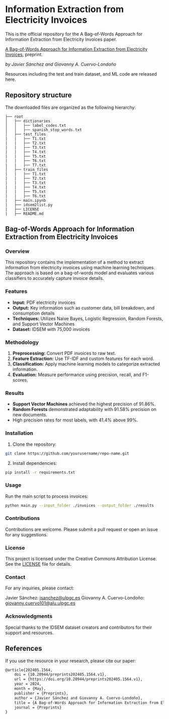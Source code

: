# Information Extraction from Electricity Invoices

This is the official repository for the A Bag-of-Words Approach for Information Extraction from Electricity Invoices paper.

[A Bag-of-Words Approach for Information Extraction from Electricity Invoices]([https://arxiv.org/abs/2402.02995](https://www.preprints.org/manuscript/202405.1564/v1)), preprint.

*by Javier Sánchez and Giovanny A. Cuervo-Londoño* 

Resources including the test and train dataset, and ML code are released here.

## Repository structure

The downloaded files are organized as the following hierarchy:

```plain
├── root
│   ├── dictionaries
│   │   ├── label_codes.txt
│   │   ├── spanish_stop_words.txt
│   ├── test_files
|   |   ├── T1.txt
|   |   ├── T2.txt
|   |   ├── T3.txt
|   |   ├── T4.txt
|   |   ├── T5.txt
|   |   ├── T6.txt
|   |   ├── T7.txt
│   ├── train_files
|   |   ├── T1.txt
|   |   ├── T2.txt
|   |   ├── T3.txt
|   |   ├── T4.txt
|   |   ├── T5.txt
|   |   ├── T6.txt
|   ├── main.ipynb
|   ├── idsem2list.py
|   ├── LICENSE
|   ├── README.md
```

## Bag-of-Words Approach for Information Extraction from Electricity Invoices

### Overview
This repository contains the implementation of a method to extract information from electricity invoices using machine learning techniques. The approach is based on a bag-of-words model and evaluates various classifiers to accurately capture invoice details.

### Features
  * **Input:** PDF electricity invoices
  * **Output:** Key information such as customer data, bill breakdown, and consumption details
  * **Techniques:** Utilizes Naive Bayes, Logistic Regression, Random Forests, and Support Vector Machines
  * **Dataset:** IDSEM with 75,000 invoices
### Methodology
  1. **Preprocessing:** Convert PDF invoices to raw text.
  2. **Feature Extraction:** Use TF-IDF and custom features for each word.
  3. **Classification:** Apply machine learning models to categorize extracted information.
  4. **Evaluation:** Measure performance using precision, recall, and F1-scores.
### Results
  * **Support Vector Machines** achieved the highest precision of 91.86%.
  * **Random Forests** demonstrated adaptability with 91.58% precision on new documents.
  * High precision rates for most labels, with 41.4% above 99%.

### Installation
  1. Clone the repository:
  ```bash
  git clone https://github.com/yourusername/repo-name.git
  ```
  2. Install dependencies:
  ```bash
  pip install -r requirements.txt
  ```
### Usage
Run the main script to process invoices:
  ```bash
  python main.py --input_folder ./invoices --output_folder ./results
  ```

### Contributions
Contributions are welcome. Please submit a pull request or open an issue for any suggestions.

### License
This project is licensed under the Creative Commons Attribution License. See the [LICENSE](URL) file for details.

### Contact
For any inquiries, please contact:

Javier Sánchez: [jsanchez@ulpgc.es](URL)
Giovanny A. Cuervo-Londoño: [giovanny.cuervo101@alu.ulpgc.es](URL)

### Acknowledgments
Special thanks to the IDSEM dataset creators and contributors for their support and resources.

## References

If you use the resource in your research, please cite our paper:
```tex
@article{202405.1564,
	doi = {10.20944/preprints202405.1564.v1},
	url = {https://doi.org/10.20944/preprints202405.1564.v1},
	year = 2024,
	month = {May},
	publisher = {Preprints},
	author = {Javier Sánchez and Giovanny A. Cuervo-Londoño},
	title = {A Bag-of-Words Approach for Information Extraction from Electricity Invoices},
	journal = {Preprints}
}
```

